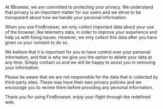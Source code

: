 At fBrowser, we are committed to protecting your privacy. We understand that privacy is an important matter for our users and we strive to be transparent about how we handle your personal information.

When you use FireBrowser, we only collect important data about your use of the browser, like telemetry data, in order to improve your experience and help us with fixing issues. However, we only collect this data after you have given us your consent to do so.

We believe that it is important for you to have control over your personal information, and that is why we give you the option to delete your data at any time. Simply contact us and we will be happy to assist you in removing your information.

Please be aware that we are not responsible for the data that is collected by third-party sites. These may have their own privacy policies and we encourage you to review them before providing any personal information.

Thank you for using FireBrowser, enjoy your flight through the redefined web.

